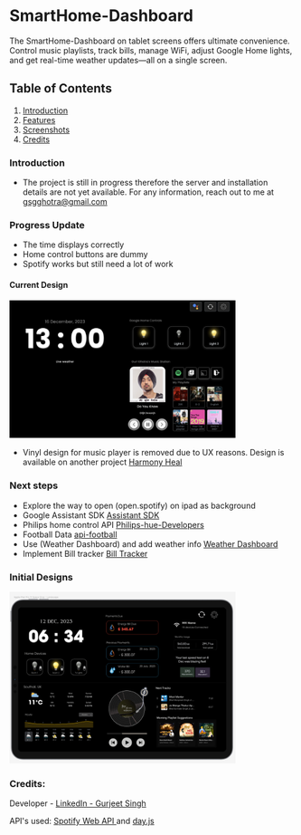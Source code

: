 # SmartHome-Dashboard
 The SmartHome-Dashboard on tablet screens offers ultimate convenience. Control music playlists, track bills, manage WiFi, adjust Google Home lights, and get real-time weather updates—all on a single screen. 

## Table of Contents

1. [Introduction](#introduction)
2. [Features](#progress-update)
3. [Screenshots](#current-design)
4. [Credits](#credits)

### Introduction
- The project is still in progress therefore the server and installation details are not yet available. For any information, reach out to me at gsgghotra@gmail.com

### Progress Update
- The time displays correctly
- Home control buttons are dummy
- Spotify works but still need a lot of work

#### Current Design
<img src="./src/assets/images/screenshots/Screenshot_progress16Dec.png" alt="current Desing" width="400px" />

- Vinyl design for music player is removed due to UX reasons. Design is available on another project [Harmony Heal](https://github.com/gsgghotra/HarmonyHeal)

### Next steps
- Explore the way to open (open.spotify) on ipad as background 
- Google Assistant SDK [Assistant SDK](https://developers.google.com/assistant/sdk)
- Philips home control API [Philips-hue-Developers](https://developers.meethue.com/develop/get-started-2/)
- Football Data [api-football](https://www.api-football.com/)
- Use (Weather Dashboard) and add weather info [Weather Dashboard](https://github.com/gsgghotra/Weather-Forecast-Dashboard)
- Implement Bill tracker [Bill Tracker](https://github.com/gsgghotra/BillTracker)

### Initial Designs
<img src="./src/assets/images/screenshots/scrrenshot_initialdesign.png" alt="Initial Design of Smart Dashboard" width="400px" />

### Credits:
Developer - [LinkedIn - Gurjeet Singh](https://www.linkedin.com/in/gsgghotra/)

API's used:
[Spotify Web API ](https://developer.spotify.com/documentation/web-api)
and
[day.js](https://day.js.org/)